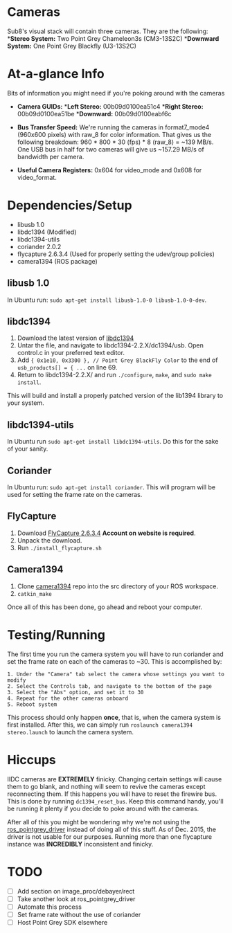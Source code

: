 # Cameras

Sub8's visual stack will contain three cameras. They are the following: 
    *__Stereo System:__ Two Point Grey Chameleon3s (CM3-13S2C) 
    *__Downward System:__ One Point Grey Blackfly (U3-13S2C) 

# At-a-glance Info
Bits of information you might need if you're poking around with the cameras

* __Camera GUIDs:__ 
    *__Left Stereo:__ 00b09d0100ea51c4
    *__Right Stereo:__ 00b09d0100ea51be
    *__Downward:__ 00b09d0100eabf6c

* __Bus Transfer Speed:__ We're running the cameras in format7_mode4 (960x600 pixels) with raw_8 for color information. That gives us the following breakdown: 960 * 800 * 30 (fps) * 8 (raw_8) = ~139 MB/s. One USB bus in half for two cameras will give us ~157.29 MB/s of bandwidth per camera. 
* __Useful Camera Registers:__ 0x604 for video_mode and 0x608 for video_format.  

# Dependencies/Setup

* libusb 1.0
* libdc1394 (Modified)
* libdc1394-utils
* coriander 2.0.2
* flycapture 2.6.3.4 (Used for properly setting the udev/group policies)
* camera1394 (ROS package)

## libusb 1.0
In Ubuntu run: `sudo apt-get install libusb-1.0-0 libusb-1.0-0-dev`.

## libdc1394
1. Download the latest version of [libdc1394](http://sourceforge.net/projects/libdc1394/)
2. Untar the file, and navigate to libdc1394-2.2.X/dc1394/usb. Open control.c in your preferred text editor.
3. Add `{ 0x1e10, 0x3300 }, // Point Grey BlackFly Color` to the end of `usb_products[] = { ...` on line 69.
4. Return to libdc1394-2.2.X/ and run `./configure`, `make`, and `sudo make install`.

This will build and install a properly patched version of the lib1394 library to your system. 

## libdc1394-utils
In Ubuntu run `sudo apt-get install libdc1394-utils`. Do this for the sake of your sanity. 

## Coriander
In Ubuntu run: `sudo apt-get install coriander`.
This will program will be used for setting the frame rate on the cameras.

## FlyCapture
1. Download [FlyCapture 2.6.3.4](https://www.ptgrey.com/support/downloads) __Account on website is required__.
2. Unpack the download. 
3. Run `./install_flycapture.sh`

## Camera1394
1. Clone [camera1394](https://github.com/ros-drivers/camera1394) repo into the src directory of your ROS workspace. 
2. `catkin_make`

Once all of this has been done, go ahead and reboot your computer. 

# Testing/Running

The first time you run the camera system you will have to run coriander and set the frame rate on each of the cameras to ~30. This is accomplished by:

    1. Under the "Camera" tab select the camera whose settings you want to modify
    2. Select the Controls tab, and navigate to the bottom of the page
    3. Select the "Abs" option, and set it to 30
    4. Repeat for the other cameras onboard
    5. Reboot system

This process should only happen __once__, that is, when the camera system is first installed. 
After this, we can simply run `roslaunch camera1394 stereo.launch` to launch the camera system. 

# Hiccups

IIDC cameras are __EXTREMELY__ finicky. Changing certain settings will cause them to go blank, and nothing will seem to revive the cameras except reconnecting them. If this happens you will have to reset the firewire bus. This is done by running `dc1394_reset_bus`. Keep this command handy, you'll be running it plenty if you decide to poke around with the cameras. 

After all of this you might be wondering why we're not using the [ros_pointgrey_driver](https://github.com/ros-drivers/pointgrey_camera_driver) instead of doing all of this stuff. As of Dec. 2015, the driver is not usable for our purposes. Running more than one flycapture instance was __INCREDIBLY__ inconsistent and finicky. 

# TODO
- [ ] Add section on image_proc/debayer/rect
- [ ] Take another look at ros_pointgrey_driver
- [ ] Automate this process
- [ ] Set frame rate without the use of coriander
- [ ] Host Point Grey SDK elsewhere